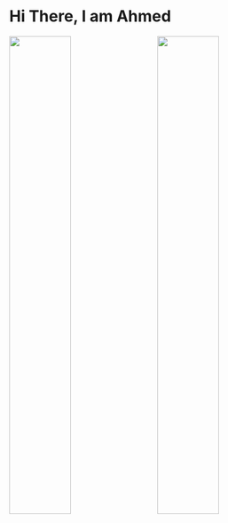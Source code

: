  # Hi There, I am Ahmed 
 
 <img align="left" width="47%" src="https://github-readme-stats.vercel.app/api?username=AhmimoFullStack&show_icons=true&theme=radical"/>



 <img align="right" width="47%" src="(https://github-readme-stats.vercel.app/api/top-langs/?username=AhmimoFullStack&layout=compacts"/>



